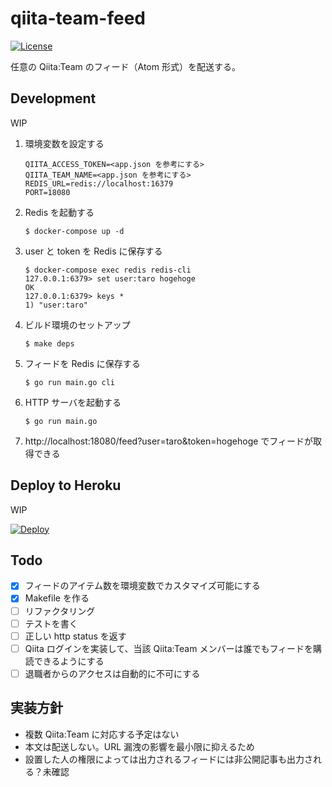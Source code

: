 # qiita-team-feed

[![License](https://img.shields.io/github/license/masutaka/qiita-team-feed.svg?style=flat-square)][license]

[license]: https://github.com/masutaka/qiita-team-feed/blob/master/LICENSE.txt

任意の Qiita:Team のフィード（Atom 形式）を配送する。

## Development

WIP

1. 環境変数を設定する

    ```
    QIITA_ACCESS_TOKEN=<app.json を参考にする>
    QIITA_TEAM_NAME=<app.json を参考にする>
    REDIS_URL=redis://localhost:16379
    PORT=18080
    ```

1. Redis を起動する

    ```
    $ docker-compose up -d
    ```

1. user と token を Redis に保存する

    ```
    $ docker-compose exec redis redis-cli
    127.0.0.1:6379> set user:taro hogehoge
    OK
    127.0.0.1:6379> keys *
    1) "user:taro"
    ```

1. ビルド環境のセットアップ

    ```
    $ make deps
    ```

1. フィードを Redis に保存する

    ```
    $ go run main.go cli
    ```

1. HTTP サーバを起動する

    ```
    $ go run main.go
    ```

1. http://localhost:18080/feed?user=taro&token=hogehoge でフィードが取得できる

## Deploy to Heroku

WIP

[![Deploy](https://www.herokucdn.com/deploy/button.png)](https://heroku.com/deploy)

## Todo

* [x] フィードのアイテム数を環境変数でカスタマイズ可能にする
* [x] Makefile を作る
* [ ] リファクタリング
* [ ] テストを書く
* [ ] 正しい http status を返す
* [ ] Qiita ログインを実装して、当該 Qiita:Team メンバーは誰でもフィードを購読できるようにする
* [ ] 退職者からのアクセスは自動的に不可にする

## 実装方針

* 複数 Qiita:Team に対応する予定はない
* 本文は配送しない。URL 漏洩の影響を最小限に抑えるため
* 設置した人の権限によっては出力されるフィードには非公開記事も出力される？未確認

